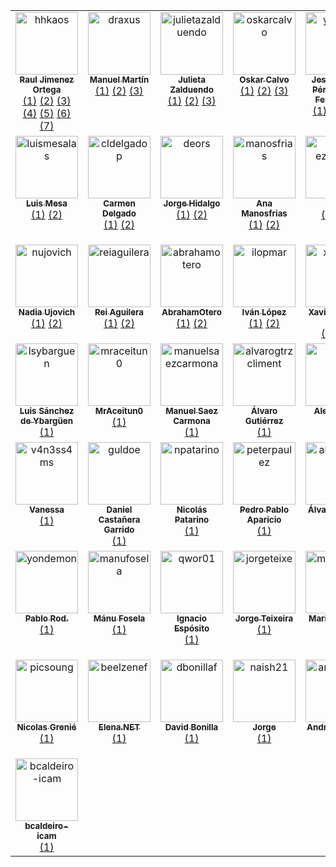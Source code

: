 <table>
  <tbody>
    <tr>
      <td align="center" valign="top" width="14.28%">
        <a href="https://www.rauljimenez.info">
          <img src="https://avatars.githubusercontent.com/u/826965?v=4" width="100px;" alt="hhkaos"/><br />
          <sub><b>Raul Jimenez Ortega</b></sub>
        </a><br />
        <a href="https://github.com/ComBuildersES/estudio-publico-objetivo" title="estudio-publico-objetivo">(1)</a>
        <a href="https://github.com/ComBuildersES/formatos-para-eventos" title="formatos-para-eventos">(2)</a>
        <a href="https://github.com/ComBuildersES/awesome-community-builders" title="awesome-community-builders">(3)</a>
        <a href="https://github.com/ComBuildersES/charlamos-con-community-builders" title="charlamos-con-community-builders">(4)</a>
        <a href="https://github.com/ComBuildersES/communities-directory" title="communities-directory">(5)</a>
        <a href="https://github.com/ComBuildersES/punto-de-encuentro" title="punto-de-encuentro">(6)</a>
        <a href="https://github.com/ComBuildersES/ComBuildersES.github.io" title="ComBuildersES.github.io">(7)</a>
      </td>
      <td align="center" valign="top" width="14.28%">
        <a href="https://www.draxus.org/">
          <img src="https://avatars.githubusercontent.com/u/2436?v=4" width="100px;" alt="draxus"/><br />
          <sub><b>Manuel Martín</b></sub>
        </a><br />
        <a href="https://github.com/ComBuildersES/estudio-publico-objetivo" title="estudio-publico-objetivo">(1)</a>
        <a href="https://github.com/ComBuildersES/awesome-community-builders" title="awesome-community-builders">(2)</a>
        <a href="https://github.com/ComBuildersES/charlamos-con-community-builders" title="charlamos-con-community-builders">(3)</a>
      </td>
      <td align="center" valign="top" width="14.28%">
        <a href="https://www.mytechplan.com/">
          <img src="https://avatars.githubusercontent.com/u/98886279?v=4" width="100px;" alt="julietazalduendo"/><br />
          <sub><b>Julieta Zalduendo</b></sub>
        </a><br />
        <a href="https://github.com/ComBuildersES/estudio-publico-objetivo" title="estudio-publico-objetivo">(1)</a>
        <a href="https://github.com/ComBuildersES/charlamos-con-community-builders" title="charlamos-con-community-builders">(2)</a>
        <a href="https://github.com/ComBuildersES/punto-de-encuentro" title="punto-de-encuentro">(3)</a>
      </td>
      <td align="center" valign="top" width="14.28%">
        <a href="https://github.com/oskarcalvo">
          <img src="https://avatars.githubusercontent.com/u/85880?v=4" width="100px;" alt="oskarcalvo"/><br />
          <sub><b>Oskar Calvo</b></sub>
        </a><br />
        <a href="https://github.com/ComBuildersES/estudio-publico-objetivo" title="estudio-publico-objetivo">(1)</a>
        <a href="https://github.com/ComBuildersES/charlamos-con-community-builders" title="charlamos-con-community-builders">(2)</a>
        <a href="https://github.com/ComBuildersES/punto-de-encuentro" title="punto-de-encuentro">(3)</a>
      </td>
      <td align="center" valign="top" width="14.28%">
        <a href="https://yisus82.github.io/">
          <img src="https://avatars.githubusercontent.com/u/7774855?v=4" width="100px;" alt="yisus82"/><br />
          <sub><b>Jesús Ángel Pérez-Roca Fernández</b></sub>
        </a><br />
        <a href="https://github.com/ComBuildersES/estudio-publico-objetivo" title="estudio-publico-objetivo">(1)</a>
        <a href="https://github.com/ComBuildersES/charlamos-con-community-builders" title="charlamos-con-community-builders">(2)</a>
        <a href="https://github.com/ComBuildersES/punto-de-encuentro" title="punto-de-encuentro">(3)</a>
      </td>
      <td align="center" valign="top" width="14.28%">
        <a href="http://anabuigues.com">
          <img src="https://avatars.githubusercontent.com/u/592441?v=4" width="100px;" alt="anabuigues"/><br />
          <sub><b>Ana Buigues</b></sub>
        </a><br />
        <a href="https://github.com/ComBuildersES/formatos-para-eventos" title="formatos-para-eventos">(1)</a>
        <a href="https://github.com/ComBuildersES/charlamos-con-community-builders" title="charlamos-con-community-builders">(2)</a>
        <a href="https://github.com/ComBuildersES/punto-de-encuentro" title="punto-de-encuentro">(3)</a>
      </td>
      <td align="center" valign="top" width="14.28%">
        <a href="https://github.com/astrojuanlu">
          <img src="https://avatars.githubusercontent.com/u/316517?v=4" width="100px;" alt="astrojuanlu"/><br />
          <sub><b>Juan Luis Cano Rodríguez</b></sub>
        </a><br />
        <a href="https://github.com/ComBuildersES/formatos-para-eventos" title="formatos-para-eventos">(1)</a>
        <a href="https://github.com/ComBuildersES/charlamos-con-community-builders" title="charlamos-con-community-builders">(2)</a>
        <a href="https://github.com/ComBuildersES/punto-de-encuentro" title="punto-de-encuentro">(3)</a>
      </td>
    </tr>
    <tr>
      <td align="center" valign="top" width="14.28%">
        <a href="https://www.linkedin.com/in/mesa">
          <img src="https://avatars.githubusercontent.com/u/7116402?v=4" width="100px;" alt="luismesalas"/><br />
          <sub><b>Luis Mesa</b></sub>
        </a><br />
        <a href="https://github.com/ComBuildersES/estudio-publico-objetivo" title="estudio-publico-objetivo">(1)</a>
        <a href="https://github.com/ComBuildersES/punto-de-encuentro" title="punto-de-encuentro">(2)</a>
      </td>
      <td align="center" valign="top" width="14.28%">
        <a href="https://github.com/cldelgadop">
          <img src="https://avatars.githubusercontent.com/u/62181574?v=4" width="100px;" alt="cldelgadop"/><br />
          <sub><b>Carmen Delgado</b></sub>
        </a><br />
        <a href="https://github.com/ComBuildersES/estudio-publico-objetivo" title="estudio-publico-objetivo">(1)</a>
        <a href="https://github.com/ComBuildersES/charlamos-con-community-builders" title="charlamos-con-community-builders">(2)</a>
      </td>
      <td align="center" valign="top" width="14.28%">
        <a href="http://deors.wordpress.com">
          <img src="https://avatars.githubusercontent.com/u/4376867?v=4" width="100px;" alt="deors"/><br />
          <sub><b>Jorge Hidalgo</b></sub>
        </a><br />
        <a href="https://github.com/ComBuildersES/formatos-para-eventos" title="formatos-para-eventos">(1)</a>
        <a href="https://github.com/ComBuildersES/punto-de-encuentro" title="punto-de-encuentro">(2)</a>
      </td>
      <td align="center" valign="top" width="14.28%">
        <a href="https://www.linkedin.com/in/anagilamor/">
          <img src="https://avatars.githubusercontent.com/u/10085811?v=4" width="100px;" alt="manosfrias"/><br />
          <sub><b>Ana Manosfrias</b></sub>
        </a><br />
        <a href="https://github.com/ComBuildersES/formatos-para-eventos" title="formatos-para-eventos">(1)</a>
        <a href="https://github.com/ComBuildersES/punto-de-encuentro" title="punto-de-encuentro">(2)</a>
      </td>
      <td align="center" valign="top" width="14.28%">
        <a href="http://gdglarioja.blogspot.com.es/">
          <img src="https://avatars.githubusercontent.com/u/4250161?v=4" width="100px;" alt="mario-ezquerro"/><br />
          <sub><b>Mario</b></sub>
        </a><br />
        <a href="https://github.com/ComBuildersES/awesome-community-builders" title="awesome-community-builders">(1)</a>
        <a href="https://github.com/ComBuildersES/punto-de-encuentro" title="punto-de-encuentro">(2)</a>
      </td>
      <td align="center" valign="top" width="14.28%">
        <a href="http://javiervelezreyes.com">
          <img src="https://avatars.githubusercontent.com/u/6446073?v=4" width="100px;" alt="javiervelezreyes"/><br />
          <sub><b>Javier Vélez Reyes</b></sub>
        </a><br />
        <a href="https://github.com/ComBuildersES/charlamos-con-community-builders" title="charlamos-con-community-builders">(1)</a>
        <a href="https://github.com/ComBuildersES/punto-de-encuentro" title="punto-de-encuentro">(2)</a>
      </td>
      <td align="center" valign="top" width="14.28%">
        <a href="https://linktr.ee/neovasili">
          <img src="https://avatars.githubusercontent.com/u/6529592?v=4" width="100px;" alt="neovasili"/><br />
          <sub><b>Juan Manuel Ruiz Fernández</b></sub>
        </a><br />
        <a href="https://github.com/ComBuildersES/charlamos-con-community-builders" title="charlamos-con-community-builders">(1)</a>
        <a href="https://github.com/ComBuildersES/punto-de-encuentro" title="punto-de-encuentro">(2)</a>
      </td>
    </tr>
    <tr>
      <td align="center" valign="top" width="14.28%">
        <a href="https://www.linkedin.com/in/nadiaujovich/">
          <img src="https://avatars.githubusercontent.com/u/48018975?v=4" width="100px;" alt="nujovich"/><br />
          <sub><b>Nadia Ujovich</b></sub>
        </a><br />
        <a href="https://github.com/ComBuildersES/charlamos-con-community-builders" title="charlamos-con-community-builders">(1)</a>
        <a href="https://github.com/ComBuildersES/punto-de-encuentro" title="punto-de-encuentro">(2)</a>
      </td>
      <td align="center" valign="top" width="14.28%">
        <a href="http://reiaguilera.com">
          <img src="https://avatars.githubusercontent.com/u/186906?v=4" width="100px;" alt="reiaguilera"/><br />
          <sub><b>Rei Aguilera</b></sub>
        </a><br />
        <a href="https://github.com/ComBuildersES/charlamos-con-community-builders" title="charlamos-con-community-builders">(1)</a>
        <a href="https://github.com/ComBuildersES/punto-de-encuentro" title="punto-de-encuentro">(2)</a>
      </td>
      <td align="center" valign="top" width="14.28%">
        <a href="https://github.com/AbrahamOtero">
          <img src="https://avatars.githubusercontent.com/u/5107030?v=4" width="100px;" alt="abrahamotero"/><br />
          <sub><b>AbrahamOtero</b></sub>
        </a><br />
        <a href="https://github.com/ComBuildersES/charlamos-con-community-builders" title="charlamos-con-community-builders">(1)</a>
        <a href="https://github.com/ComBuildersES/punto-de-encuentro" title="punto-de-encuentro">(2)</a>
      </td>
      <td align="center" valign="top" width="14.28%">
        <a href="https://github.com/ilopmar">
          <img src="https://avatars.githubusercontent.com/u/559192?v=4" width="100px;" alt="ilopmar"/><br />
          <sub><b>Iván López</b></sub>
        </a><br />
        <a href="https://github.com/ComBuildersES/charlamos-con-community-builders" title="charlamos-con-community-builders">(1)</a>
        <a href="https://github.com/ComBuildersES/punto-de-encuentro" title="punto-de-encuentro">(2)</a>
      </td>
      <td align="center" valign="top" width="14.28%">
        <a href="https://xavidop.me/">
          <img src="https://avatars.githubusercontent.com/u/4416096?v=4" width="100px;" alt="xavidop"/><br />
          <sub><b>Xavier Portilla Edo</b></sub>
        </a><br />
        <a href="https://github.com/ComBuildersES/charlamos-con-community-builders" title="charlamos-con-community-builders">(1)</a>
        <a href="https://github.com/ComBuildersES/punto-de-encuentro" title="punto-de-encuentro">(2)</a>
      </td>
      <td align="center" valign="top" width="14.28%">
        <a href="https://lucascervera.com">
          <img src="https://avatars.githubusercontent.com/u/2197153?v=4" width="100px;" alt="lucascervera"/><br />
          <sub><b>Lucas Cervera</b></sub>
        </a><br />
        <a href="https://github.com/ComBuildersES/charlamos-con-community-builders" title="charlamos-con-community-builders">(1)</a>
        <a href="https://github.com/ComBuildersES/punto-de-encuentro" title="punto-de-encuentro">(2)</a>
      </td>
      <td align="center" valign="top" width="14.28%">
        <a href="http://jsmanrique.es">
          <img src="https://avatars.githubusercontent.com/u/1178305?v=4" width="100px;" alt="jsmanrique"/><br />
          <sub><b>Manrique Lopez</b></sub>
        </a><br />
        <a href="https://github.com/ComBuildersES/awesome-community-builders" title="awesome-community-builders">(1)</a>
      </td>
    </tr>
    <tr>
      <td align="center" valign="top" width="14.28%">
        <a href="http://jonthebeach.com">
          <img src="https://avatars.githubusercontent.com/u/12547113?v=4" width="100px;" alt="lsybarguen"/><br />
          <sub><b>Luis Sánchez de Ybargüen</b></sub>
        </a><br />
        <a href="https://github.com/ComBuildersES/awesome-community-builders" title="awesome-community-builders">(1)</a>
      </td>
      <td align="center" valign="top" width="14.28%">
        <a href="https://github.com/MrAceitun0">
          <img src="https://avatars.githubusercontent.com/u/38362404?v=4" width="100px;" alt="mraceitun0"/><br />
          <sub><b>MrAceitun0</b></sub>
        </a><br />
        <a href="https://github.com/ComBuildersES/charlamos-con-community-builders" title="charlamos-con-community-builders">(1)</a>
      </td>
      <td align="center" valign="top" width="14.28%">
        <a href="https://manuelsaezcarmona.netlify.app/">
          <img src="https://avatars.githubusercontent.com/u/70754764?v=4" width="100px;" alt="manuelsaezcarmona"/><br />
          <sub><b>Manuel Saez Carmona</b></sub>
        </a><br />
        <a href="https://github.com/ComBuildersES/communities-directory" title="communities-directory">(1)</a>
      </td>
      <td align="center" valign="top" width="14.28%">
        <a href="https://github.com/alvarogtrzcliment">
          <img src="https://avatars.githubusercontent.com/u/124072319?v=4" width="100px;" alt="alvarogtrzcliment"/><br />
          <sub><b>Álvaro Gutiérrez</b></sub>
        </a><br />
        <a href="https://github.com/ComBuildersES/communities-directory" title="communities-directory">(1)</a>
      </td>
      <td align="center" valign="top" width="14.28%">
        <a href="https://github.com/Aleixbs">
          <img src="https://avatars.githubusercontent.com/u/84009394?v=4" width="100px;" alt="aleixbs"/><br />
          <sub><b>Aleix Batlle</b></sub>
        </a><br />
        <a href="https://github.com/ComBuildersES/communities-directory" title="communities-directory">(1)</a>
      </td>
      <td align="center" valign="top" width="14.28%">
        <a href="https://github.com/kdarrey">
          <img src="https://avatars.githubusercontent.com/u/3646738?v=4" width="100px;" alt="kdarrey"/><br />
          <sub><b>kdarrey</b></sub>
        </a><br />
        <a href="https://github.com/ComBuildersES/punto-de-encuentro" title="punto-de-encuentro">(1)</a>
      </td>
      <td align="center" valign="top" width="14.28%">
        <a href="http://jecaestevez.com">
          <img src="https://avatars.githubusercontent.com/u/1833176?v=4" width="100px;" alt="jecaestevez"/><br />
          <sub><b>Jesus Estevez</b></sub>
        </a><br />
        <a href="https://github.com/ComBuildersES/punto-de-encuentro" title="punto-de-encuentro">(1)</a>
      </td>
    </tr>
    <tr>
      <td align="center" valign="top" width="14.28%">
        <a href="https://github.com/v4n3ss4ms">
          <img src="https://avatars.githubusercontent.com/u/6459533?v=4" width="100px;" alt="v4n3ss4ms"/><br />
          <sub><b>Vanessa</b></sub>
        </a><br />
        <a href="https://github.com/ComBuildersES/punto-de-encuentro" title="punto-de-encuentro">(1)</a>
      </td>
      <td align="center" valign="top" width="14.28%">
        <a href="https://www.danielcastanera.com">
          <img src="https://avatars.githubusercontent.com/u/6005590?v=4" width="100px;" alt="guldoe"/><br />
          <sub><b>Daniel Castañera Garrido</b></sub>
        </a><br />
        <a href="https://github.com/ComBuildersES/punto-de-encuentro" title="punto-de-encuentro">(1)</a>
      </td>
      <td align="center" valign="top" width="14.28%">
        <a href="https://github.com/npatarino">
          <img src="https://avatars.githubusercontent.com/u/209096?v=4" width="100px;" alt="npatarino"/><br />
          <sub><b>Nicolás Patarino</b></sub>
        </a><br />
        <a href="https://github.com/ComBuildersES/punto-de-encuentro" title="punto-de-encuentro">(1)</a>
      </td>
      <td align="center" valign="top" width="14.28%">
        <a href="https://aparicio.it">
          <img src="https://avatars.githubusercontent.com/u/74605730?v=4" width="100px;" alt="peterpaulez"/><br />
          <sub><b>Pedro Pablo Aparicio</b></sub>
        </a><br />
        <a href="https://github.com/ComBuildersES/punto-de-encuentro" title="punto-de-encuentro">(1)</a>
      </td>
      <td align="center" valign="top" width="14.28%">
        <a href="https://github.com/alvarosaugar">
          <img src="https://avatars.githubusercontent.com/u/37780691?v=4" width="100px;" alt="alvarosaugar"/><br />
          <sub><b>Álvaro Saugar</b></sub>
        </a><br />
        <a href="https://github.com/ComBuildersES/punto-de-encuentro" title="punto-de-encuentro">(1)</a>
      </td>
      <td align="center" valign="top" width="14.28%">
        <a href="https://github.com/aguadotzn">
          <img src="https://avatars.githubusercontent.com/u/22575055?v=4" width="100px;" alt="aguadotzn"/><br />
          <sub><b>Adrián</b></sub>
        </a><br />
        <a href="https://github.com/ComBuildersES/punto-de-encuentro" title="punto-de-encuentro">(1)</a>
      </td>
      <td align="center" valign="top" width="14.28%">
        <a href="https://github.com/eun-plata">
          <img src="https://avatars.githubusercontent.com/u/25737523?v=4" width="100px;" alt="eun-plata"/><br />
          <sub><b>Eun Young Cho (Plata)</b></sub>
        </a><br />
        <a href="https://github.com/ComBuildersES/punto-de-encuentro" title="punto-de-encuentro">(1)</a>
      </td>
    </tr>
    <tr>
      <td align="center" valign="top" width="14.28%">
        <a href="http://amorodio.es">
          <img src="https://avatars.githubusercontent.com/u/1371816?v=4" width="100px;" alt="yondemon"/><br />
          <sub><b>Pablo Rod.</b></sub>
        </a><br />
        <a href="https://github.com/ComBuildersES/punto-de-encuentro" title="punto-de-encuentro">(1)</a>
      </td>
      <td align="center" valign="top" width="14.28%">
        <a href="https://manufosela.es">
          <img src="https://avatars.githubusercontent.com/u/1101670?v=4" width="100px;" alt="manufosela"/><br />
          <sub><b>Mánu Fosela</b></sub>
        </a><br />
        <a href="https://github.com/ComBuildersES/punto-de-encuentro" title="punto-de-encuentro">(1)</a>
      </td>
      <td align="center" valign="top" width="14.28%">
        <a href="https://github.com/Qwor01">
          <img src="https://avatars.githubusercontent.com/u/113616553?v=4" width="100px;" alt="qwor01"/><br />
          <sub><b>Ignacio Espósito</b></sub>
        </a><br />
        <a href="https://github.com/ComBuildersES/punto-de-encuentro" title="punto-de-encuentro">(1)</a>
      </td>
      <td align="center" valign="top" width="14.28%">
        <a href="https://teixe.es">
          <img src="https://avatars.githubusercontent.com/u/45232371?v=4" width="100px;" alt="jorgeteixe"/><br />
          <sub><b>Jorge Teixeira</b></sub>
        </a><br />
        <a href="https://github.com/ComBuildersES/punto-de-encuentro" title="punto-de-encuentro">(1)</a>
      </td>
      <td align="center" valign="top" width="14.28%">
        <a href="https://www.linkedin.com/in/mariomnts">
          <img src="https://avatars.githubusercontent.com/u/5486339?v=4" width="100px;" alt="mariomnts"/><br />
          <sub><b>Mario Montes</b></sub>
        </a><br />
        <a href="https://github.com/ComBuildersES/punto-de-encuentro" title="punto-de-encuentro">(1)</a>
      </td>
      <td align="center" valign="top" width="14.28%">
        <a href="https://github.com/angelisco1">
          <img src="https://avatars.githubusercontent.com/u/6765239?v=4" width="100px;" alt="angelisco1"/><br />
          <sub><b>Ángel Villalba Fernández-Paniagua</b></sub>
        </a><br />
        <a href="https://github.com/ComBuildersES/punto-de-encuentro" title="punto-de-encuentro">(1)</a>
      </td>
      <td align="center" valign="top" width="14.28%">
        <a href="https://joanviladomat.github.io">
          <img src="https://avatars.githubusercontent.com/u/35274981?v=4" width="100px;" alt="joanviladomat"/><br />
          <sub><b>Joan Viladomat</b></sub>
        </a><br />
        <a href="https://github.com/ComBuildersES/punto-de-encuentro" title="punto-de-encuentro">(1)</a>
      </td>
    </tr>
    <tr>
      <td align="center" valign="top" width="14.28%">
        <a href="https://nicolasgrenie.com">
          <img src="https://avatars.githubusercontent.com/u/172072?v=4" width="100px;" alt="picsoung"/><br />
          <sub><b>Nicolas Grenié</b></sub>
        </a><br />
        <a href="https://github.com/ComBuildersES/punto-de-encuentro" title="punto-de-encuentro">(1)</a>
      </td>
      <td align="center" valign="top" width="14.28%">
        <a href="http://beelzenef.github.io">
          <img src="https://avatars.githubusercontent.com/u/6389665?v=4" width="100px;" alt="beelzenef"/><br />
          <sub><b>Elena.NET</b></sub>
        </a><br />
        <a href="https://github.com/ComBuildersES/punto-de-encuentro" title="punto-de-encuentro">(1)</a>
      </td>
      <td align="center" valign="top" width="14.28%">
        <a href="http://www.bonillaware.com">
          <img src="https://avatars.githubusercontent.com/u/293330?v=4" width="100px;" alt="dbonillaf"/><br />
          <sub><b>David Bonilla</b></sub>
        </a><br />
        <a href="https://github.com/ComBuildersES/punto-de-encuentro" title="punto-de-encuentro">(1)</a>
      </td>
      <td align="center" valign="top" width="14.28%">
        <a href="http://about.me/jorgearanda">
          <img src="https://avatars.githubusercontent.com/u/5855639?v=4" width="100px;" alt="naish21"/><br />
          <sub><b>Jorge</b></sub>
        </a><br />
        <a href="https://github.com/ComBuildersES/punto-de-encuentro" title="punto-de-encuentro">(1)</a>
      </td>
      <td align="center" valign="top" width="14.28%">
        <a href="https://github.com/andreamagan">
          <img src="https://avatars.githubusercontent.com/u/45942798?v=4" width="100px;" alt="andreamagan"/><br />
          <sub><b>Andrea Magán Rey</b></sub>
        </a><br />
        <a href="https://github.com/ComBuildersES/punto-de-encuentro" title="punto-de-encuentro">(1)</a>
      </td>
      <td align="center" valign="top" width="14.28%">
        <a href="http://svg153.github.io">
          <img src="https://avatars.githubusercontent.com/u/9192031?v=4" width="100px;" alt="svg153"/><br />
          <sub><b>Sergio Valverde</b></sub>
        </a><br />
        <a href="https://github.com/ComBuildersES/punto-de-encuentro" title="punto-de-encuentro">(1)</a>
      </td>
      <td align="center" valign="top" width="14.28%">
        <a href="https://github.com/alexao8">
          <img src="https://avatars.githubusercontent.com/u/61477091?v=4" width="100px;" alt="alexao8"/><br />
          <sub><b>Alex Alemany</b></sub>
        </a><br />
        <a href="https://github.com/ComBuildersES/punto-de-encuentro" title="punto-de-encuentro">(1)</a>
      </td>
    </tr>
    <tr>
      <td align="center" valign="top" width="14.28%">
        <a href="https://github.com/bcaldeiro-icam">
          <img src="https://avatars.githubusercontent.com/u/206851346?v=4" width="100px;" alt="bcaldeiro-icam"/><br />
          <sub><b>bcaldeiro-icam</b></sub>
        </a><br />
        <a href="https://github.com/ComBuildersES/punto-de-encuentro" title="punto-de-encuentro">(1)</a>
      </td>
    </tr>
  </tbody>
</table>